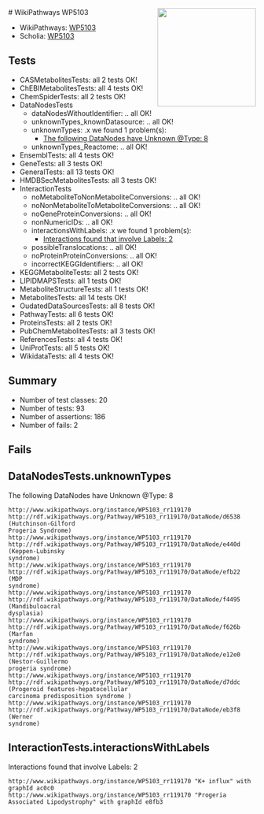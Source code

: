 <img style="float: right; width: 200px" src="https://upload.wikimedia.org/wikipedia/commons/thumb/8/83/Wplogo_with_text_500.png/640px-Wplogo_with_text_500.png" />
# WikiPathways WP5103

* WikiPathways: [WP5103](https://wikipathways.org/pathways/WP5103)
* Scholia: [WP5103](https://scholia.toolforge.org/wikipathways/WP5103)
## Tests
* CASMetabolitesTests: all 2 tests OK!
* ChEBIMetabolitesTests: all 4 tests OK!
* ChemSpiderTests: all 2 tests OK!
* DataNodesTests
    * dataNodesWithoutIdentifier: .. all OK!
    * unknownTypes_knownDatasource: .. all OK!
    * unknownTypes: .x we found 1 problem(s):
        * [The following DataNodes have Unknown @Type: 8](#839973e6)
    * unknownTypes_Reactome: .. all OK!
* EnsemblTests: all 4 tests OK!
* GeneTests: all 3 tests OK!
* GeneralTests: all 13 tests OK!
* HMDBSecMetabolitesTests: all 3 tests OK!
* InteractionTests
    * noMetaboliteToNonMetaboliteConversions: .. all OK!
    * noNonMetaboliteToMetaboliteConversions: .. all OK!
    * noGeneProteinConversions: .. all OK!
    * nonNumericIDs: .. all OK!
    * interactionsWithLabels: .x we found 1 problem(s):
        * [Interactions found that involve Labels: 2](#630d2679)
    * possibleTranslocations: .. all OK!
    * noProteinProteinConversions: .. all OK!
    * incorrectKEGGIdentifiers: .. all OK!
* KEGGMetaboliteTests: all 2 tests OK!
* LIPIDMAPSTests: all 1 tests OK!
* MetaboliteStructureTests: all 1 tests OK!
* MetabolitesTests: all 14 tests OK!
* OudatedDataSourcesTests: all 8 tests OK!
* PathwayTests: all 6 tests OK!
* ProteinsTests: all 2 tests OK!
* PubChemMetabolitesTests: all 3 tests OK!
* ReferencesTests: all 4 tests OK!
* UniProtTests: all 5 tests OK!
* WikidataTests: all 4 tests OK!


## Summary

* Number of test classes: 20
* Number of tests: 93
* Number of assertions: 186
* Number of fails: 2

## Fails

<a name="839973e6" />

## DataNodesTests.unknownTypes

The following DataNodes have Unknown @Type: 8
```
http://www.wikipathways.org/instance/WP5103_rr119170 http://rdf.wikipathways.org/Pathway/WP5103_rr119170/DataNode/d6538 (Hutchinson-Gilford 
Progeria Syndrome)
http://www.wikipathways.org/instance/WP5103_rr119170 http://rdf.wikipathways.org/Pathway/WP5103_rr119170/DataNode/e440d (Keppen-Lubinsky
syndrome)
http://www.wikipathways.org/instance/WP5103_rr119170 http://rdf.wikipathways.org/Pathway/WP5103_rr119170/DataNode/efb22 (MDP 
syndrome)
http://www.wikipathways.org/instance/WP5103_rr119170 http://rdf.wikipathways.org/Pathway/WP5103_rr119170/DataNode/f4495 (Mandibuloacral
dysplasia)
http://www.wikipathways.org/instance/WP5103_rr119170 http://rdf.wikipathways.org/Pathway/WP5103_rr119170/DataNode/f626b (Marfan 
syndrome)
http://www.wikipathways.org/instance/WP5103_rr119170 http://rdf.wikipathways.org/Pathway/WP5103_rr119170/DataNode/e12e0 (Nestor-Guillermo 
progeria syndrome)
http://www.wikipathways.org/instance/WP5103_rr119170 http://rdf.wikipathways.org/Pathway/WP5103_rr119170/DataNode/d7ddc (Progeroid features-hepatocellular 
carcinoma predisposition syndrome )
http://www.wikipathways.org/instance/WP5103_rr119170 http://rdf.wikipathways.org/Pathway/WP5103_rr119170/DataNode/eb3f8 (Werner 
syndrome)
```

<a name="630d2679" />

## InteractionTests.interactionsWithLabels

Interactions found that involve Labels: 2
```
http://www.wikipathways.org/instance/WP5103_rr119170 "K+ influx" with graphId ac0c0
http://www.wikipathways.org/instance/WP5103_rr119170 "Progeria Associated Lipodystrophy" with graphId e8fb3
```

